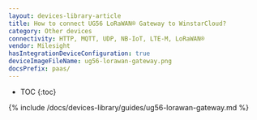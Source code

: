 ```yaml
---
layout: devices-library-article
title: How to connect UG56 LoRaWAN® Gateway to WinstarCloud?
category: Other devices
connectivity: HTTP, MQTT, UDP, NB-IoT, LTE-M, LoRaWAN®
vendor: Milesight
hasIntegrationDeviceConfiguration: true
deviceImageFileName: ug56-lorawan-gateway.png
docsPrefix: paas/
---
```


* TOC
{:toc}

{% include /docs/devices-library/guides/ug56-lorawan-gateway.md %}
